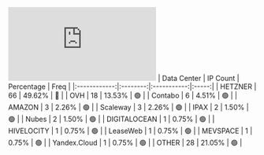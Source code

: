 ![Diagramm](https://github.com/obajay/StateSync-snapshots/blob/main/Projects/Juno/1/README.md)
| Data Center | IP Count | Percentage | Freq |
|:------------:|:--------:|:-----------:|:-----:|
| HETZNER | 66 | 49.62% | 🔴 |
| OVH | 18 | 13.53% | 🟢 |
| Contabo | 6 | 4.51% | 🟢 |
| AMAZON | 3 | 2.26% | 🟢 |
| Scaleway | 3 | 2.26% | 🟢 |
| IPAX | 2 | 1.50% | 🟢 |
| Nubes | 2 | 1.50% | 🟢 |
| DIGITALOCEAN | 1 | 0.75% | 🟢 |
| HIVELOCITY | 1 | 0.75% | 🟢 |
| LeaseWeb | 1 | 0.75% | 🟢 |
| MEVSPACE | 1 | 0.75% | 🟢 |
| Yandex.Cloud | 1 | 0.75% | 🟢 |
| OTHER | 28 | 21.05% | 🟢 |